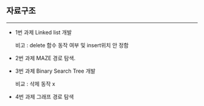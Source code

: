## 자료구조
--------------
+ 1번 과제 Linked list 개발

  비고 : delete 함수 동작 여부 및  insert위치 안 정함

+ 2번 과제 MAZE 경로 탐색.  

+ 3번 과제 Binary Search Tree 개발

  비교 : 삭제 동작 x 

+ 4번 과제 그래프 경로 탐색 
